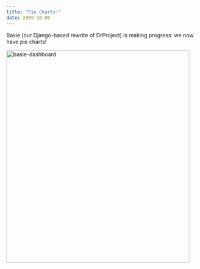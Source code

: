 ```yaml
---
title: "Pie Charts!"
date: 2009-10-06
---
```

Basie (our Django-based rewrite of DrProject) is making progress: we now have pie charts!

<img src="@root/files/2009/10/basie-dashboard.png" alt="basie-dashboard" width="480" height="556" class="centered">
